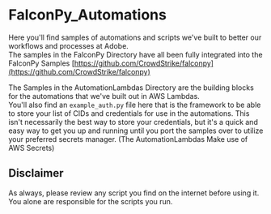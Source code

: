 # FalconPy_Automations  
Here you'll find samples of automations and scripts we've built to better our workflows and processes at Adobe.  
The samples in the FalconPy Directory have all been fully integrated into the FalconPy Samples [https://github.com/CrowdStrike/falconpy](https://github.com/CrowdStrike/falconpy)  


The Samples in the AutomationLambdas Directory are the building blocks for the automations that we've built out in AWS Lambdas.  
You'll also find an `example_auth.py` file here that is the framework to be able to store your list of CIDs and credentials for use in the automations. This isn't necessarily the best way to store your credentials, but it's a quick and easy way to get you up and running until you port the samples over to utilize your preferred secrets manager. (The AutomationLambdas Make use of AWS Secrets)

## Disclaimer
As always, please review any script you find on the internet before using it. You alone are responsible for the scripts you run.